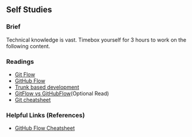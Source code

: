 ## Self Studies

### Brief

Technical knowledge is vast. Timebox yourself for 3 hours to work on the following content.

### Readings

- [Git Flow](https://www.atlassian.com/git/tutorials/comparing-workflows/gitflow-workflow)
- [GitHub Flow](https://docs.github.com/en/get-started/quickstart/github-flow)
- [Trunk based development](https://cloud.google.com/architecture/devops/devops-tech-trunk-based-development)
- [GitFlow vs GitHubFlow](https://www.geeksforgeeks.org/git-flow-vs-github-flow/)(Optional Read)
- [Git cheatsheet](https://education.github.com/git-cheat-sheet-education.pdf)


### Helpful Links (References)

- [GitHub Flow Cheatsheet](https://enterprise.github.com/downloads/en/github-flow-cheatsheet.pdf)
